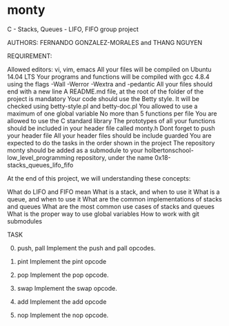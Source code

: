 # monty
C - Stacks, Queues - LIFO, FIFO group project

AUTHORS: FERNANDO GONZALEZ-MORALES and THANG NGUYEN

REQUIREMENT:

Allowed editors: vi, vim, emacs
All your files will be compiled on Ubuntu 14.04 LTS
Your programs and functions will be compiled with gcc 4.8.4 using the flags -Wall -Werror -Wextra and -pedantic
All your files should end with a new line
A README.md file, at the root of the folder of the project is mandatory
Your code should use the Betty style. It will be checked using betty-style.pl and betty-doc.pl
You allowed to use a maximum of one global variable
No more than 5 functions per file
You are allowed to use the C standard library
The prototypes of all your functions should be included in your header file called monty.h
Dont forget to push your header file
All your header files should be include guarded
You are expected to do the tasks in the order shown in the project
The repository monty should be added as a submodule to your holbertonschool-low_level_programming repository, under the name 0x18-stacks_queues_lifo_fifo

At the end of this project, we will understanding these concepts:

What do LIFO and FIFO mean
What is a stack, and when to use it
What is a queue, and when to use it
What are the common implementations of stacks and queues
What are the most common use cases of stacks and queues
What is the proper way to use global variables
How to work with git submodules

TASK

0. push, pall
Implement the push and pall opcodes.

1. pint
Implement the pint opcode

2. pop
Implement the pop opcode.

3. swap
Implement the swap opcode.

4. add
Implement the add opcode

5. nop
Implement the nop opcode.